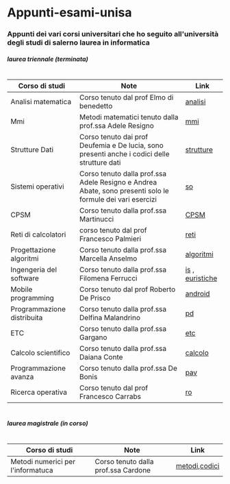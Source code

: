 # Appunti-esami-unisa
### Appunti dei vari corsi universitari che ho seguito all'università degli studi di salerno laurea in informatica


##### laurea triennale (terminata)
#

| Corso di studi | Note | Link
| ------ | ------ |  ------ |
| Analisi matematica |  Corso tenuto dal prof Elmo di benedetto | [analisi]
| Mmi | Metodi matematici tenuto dalla prof.ssa Adele Resigno | [mmi]
| Strutture Dati | Corso tenuto dai prof Deufemia e De lucia, sono presenti anche i codici delle strutture dati | [strutture]
| Sistemi operativi | Corso tenuto dalla prof.ssa Adele Resigno e Andrea Abate, sono presenti solo le formule dei vari esercizi  | [so]
| CPSM | Corso tenuto dalla prof.ssa Martinucci | [CPSM]
| Reti di calcolatori | corso tenuto dal prof Francesco Palmieri | [reti]
| Progettazione algoritmi | Corso tenuto dalla prof.ssa Marcella Anselmo | [algoritmi]
| Ingengeria del software | Corso tenuto dalla prof.ssa  Filomena Ferrucci | [is] , [euristiche]
| Mobile programming | Corso tenuto dal prof Roberto De Prisco | [android]
| Programmazione distribuita | Corso tenuto dalla prof.ssa Delfina Malandrino | [pd]
| ETC | Corso tenuto dalla prof.ssa Gargano | [etc]
| Calcolo scientifico | Corso tenuto dalla prof.ssa Daiana Conte | [calcolo]
| Programmazione avanza | Corso tenuto dalla prof.ssa De Bonis | [pav]
| Ricerca operativa | Corso tenuto dal prof Francesco Carrabs | [ro]

#
#
#

##### laurea magistrale (in corso)
#

| Corso di studi | Note | Link
| ------ | ------ |  ------ |
| Metodi numerici per l'informatuca |  Corso tenuto dalla prof.ssa Cardone | [metodi],[codici] 

[metodi]: <https://github.com/Darnxca/Appunti-esami-unisa/blob/main/Laurea%20magistrale%20in%20informatica/Metodi%20numerici%20per%20l'informatica/Metodi%20numerici.pdf>
[codici]: <https://github.com/Darnxca/Appunti-esami-unisa/tree/main/Laurea%20magistrale%20in%20informatica/Metodi%20numerici%20per%20l'informatica/Codici>

[etc]: <https://github.com/Darnxca/Appunti-esami-unisa/blob/main/Laurea%20triennale%20in%20informatica/3%C2%B0anno/2%C2%B0semestre/ETC%20-%20Elementi%20della%20teoria%20della%20computazione.pdf>
[calcolo]: <https://github.com/Darnxca/Appunti-esami-unisa/blob/main/Laurea%20triennale%20in%20informatica/3%C2%B0anno/2%C2%B0semestre/Calcolo%20Scientifico.pdf>
[pav]: <https://github.com/Darnxca/Appunti-esami-unisa/blob/main/Laurea%20triennale%20in%20informatica/3%C2%B0anno/2%C2%B0semestre/Programmazione%20avanzata.pdf>
[ro]: <https://github.com/Darnxca/Appunti-esami-unisa/blob/main/Laurea%20triennale%20in%20informatica/3%C2%B0anno/2%C2%B0semestre/Ricerca%20operativa.pdf>
[is]: <https://github.com/Darnxca/Appunti-esami-unisa/blob/main/Laurea%20triennale%20in%20informatica/3%C2%B0anno/1%C2%B0semestre/Ingegneria%20del%20software.pdf>
[euristiche]: <https://github.com/Darnxca/Appunti-esami-unisa/blob/main/Laurea%20triennale%20in%20informatica/3%C2%B0anno/1%C2%B0semestre/Euristiche%20-%20Ingegneria%20del%20software.pdf>
[android]: <https://github.com/Darnxca/Appunti-esami-unisa/blob/main/Laurea%20triennale%20in%20informatica/3%C2%B0anno/1%C2%B0semestre/Mobile%20programming.pdf>
[pd]: <https://github.com/Darnxca/Appunti-esami-unisa/blob/main/Laurea%20triennale%20in%20informatica/3%C2%B0anno/1%C2%B0semestre/Programmazione%20Distribuita.pdf>
[analisi]: <https://github.com/Darnxca/Appunti-esami-unisa/blob/main/Laurea%20triennale%20in%20informatica/1%C2%B0anno/2%C2%B0semestre/Analisi%20matematica.pdf>
[mmi]: <https://github.com/Darnxca/Appunti-esami-unisa/blob/main/Laurea%20triennale%20in%20informatica/1%C2%B0anno/2%C2%B0semestre/Metodi%20matematic%20per%20l'informatica.pdf>
[strutture]: <https://github.com/Darnxca/Appunti-esami-unisa/tree/main/Laurea%20triennale%20in%20informatica/1%C2%B0anno/2%C2%B0semestre/Strutture%20Dati>
[so]: <https://github.com/Darnxca/Appunti-esami-unisa/blob/main/Laurea%20triennale%20in%20informatica/2%C2%B0anno/Formule%20sistemi%20operativi.pdf>
[CPSM]: <https://github.com/Darnxca/Appunti-esami-unisa/blob/main/Laurea%20triennale%20in%20informatica/2%C2%B0anno/2%C2%B0semestre/Calcolo%20delle%20probabilit%C3%A0%20e%20statistica%20matematica.pdf>
[reti]: <https://github.com/Darnxca/Appunti-esami-unisa/blob/main/Laurea%20triennale%20in%20informatica/2%C2%B0anno/2%C2%B0semestre/Reti%20di%20calcolatori.pdf>
[algoritmi]: <https://github.com/Darnxca/Appunti-esami-unisa/blob/main/Laurea%20triennale%20in%20informatica/2%C2%B0anno/2%C2%B0semestre/Progettazione%20di%20algoritmi.pdf>
